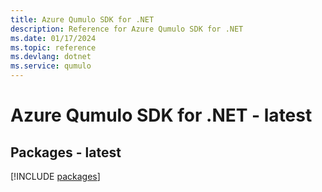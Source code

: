 ```yaml
---
title: Azure Qumulo SDK for .NET
description: Reference for Azure Qumulo SDK for .NET
ms.date: 01/17/2024
ms.topic: reference
ms.devlang: dotnet
ms.service: qumulo
---
```

# Azure Qumulo SDK for .NET - latest
## Packages - latest
[!INCLUDE [packages](qumulo-index.md)]